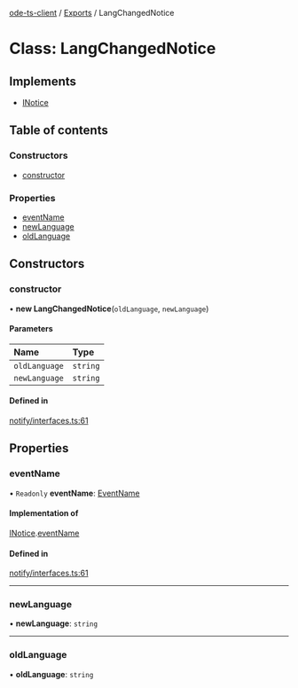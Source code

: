 [ode-ts-client](../README.md) / [Exports](../modules.md) / LangChangedNotice

# Class: LangChangedNotice

## Implements

- [INotice](../interfaces/inotice.md)

## Table of contents

### Constructors

- [constructor](langchangednotice.md#constructor)

### Properties

- [eventName](langchangednotice.md#eventname)
- [newLanguage](langchangednotice.md#newlanguage)
- [oldLanguage](langchangednotice.md#oldlanguage)

## Constructors

### constructor

• **new LangChangedNotice**(`oldLanguage`, `newLanguage`)

#### Parameters

| Name | Type |
| :------ | :------ |
| `oldLanguage` | `string` |
| `newLanguage` | `string` |

#### Defined in

[notify/interfaces.ts:61](https://github.com/opendigitaleducation/infrontexplore/blob/0e8281d/src/ts/notify/interfaces.ts#L61)

## Properties

### eventName

• `Readonly` **eventName**: [EventName](../modules.md#eventname)

#### Implementation of

[INotice](../interfaces/inotice.md).[eventName](../interfaces/inotice.md#eventname)

#### Defined in

[notify/interfaces.ts:61](https://github.com/opendigitaleducation/infrontexplore/blob/0e8281d/src/ts/notify/interfaces.ts#L61)

___

### newLanguage

• **newLanguage**: `string`

___

### oldLanguage

• **oldLanguage**: `string`
